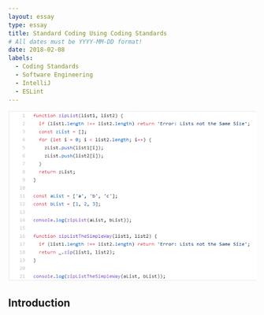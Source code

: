 ```yaml
---
layout: essay
type: essay
title: Standard Coding Using Coding Standards
# All dates must be YYYY-MM-DD format!
date: 2018-02-08
labels:
  - Coding Standards
  - Software Engineering
  - IntelliJ
  - ESLint
---
```

<div class="ui medium rounded images">
  <img class="ui image" src="../images/CodingStandard.PNG">
</div>

## Introduction
